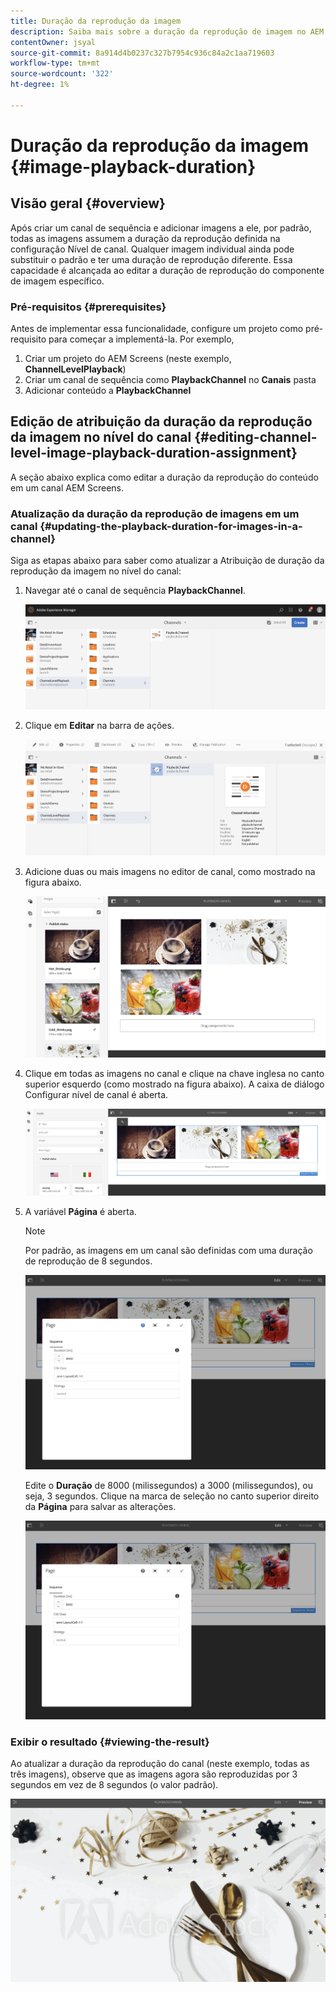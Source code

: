 ```yaml
---
title: Duração da reprodução da imagem
description: Saiba mais sobre a duração da reprodução de imagem no AEM Screens.
contentOwner: jsyal
source-git-commit: 8a914d4b0237c327b7954c936c84a2c1aa719603
workflow-type: tm+mt
source-wordcount: '322'
ht-degree: 1%

---
```



# Duração da reprodução da imagem {#image-playback-duration}

## Visão geral {#overview}

Após criar um canal de sequência e adicionar imagens a ele, por padrão, todas as imagens assumem a duração da reprodução definida na configuração Nível de canal. Qualquer imagem individual ainda pode substituir o padrão e ter uma duração de reprodução diferente. Essa capacidade é alcançada ao editar a duração de reprodução do componente de imagem específico.

### Pré-requisitos {#prerequisites}

Antes de implementar essa funcionalidade, configure um projeto como pré-requisito para começar a implementá-la. Por exemplo,

1. Criar um projeto do AEM Screens (neste exemplo, **ChannelLevelPlayback**)
1. Criar um canal de sequência como **PlaybackChannel** no **Canais** pasta
1. Adicionar conteúdo a **PlaybackChannel**

## Edição de atribuição da duração da reprodução da imagem no nível do canal {#editing-channel-level-image-playback-duration-assignment}

A seção abaixo explica como editar a duração da reprodução do conteúdo em um canal AEM Screens.

### Atualização da duração da reprodução de imagens em um canal {#updating-the-playback-duration-for-images-in-a-channel}

Siga as etapas abaixo para saber como atualizar a Atribuição de duração da reprodução da imagem no nível do canal:

1. Navegar até o canal de sequência **PlaybackChannel**.

   ![screen_shot_2019-06-24at62818pm](assets/screen_shot_2019-06-24at62818pm.png)

1. Clique em **Editar** na barra de ações.

   ![screen_shot_2019-06-24at70141pm](assets/screen_shot_2019-06-24at70141pm.png)

1. Adicione duas ou mais imagens no editor de canal, como mostrado na figura abaixo.

   ![screen_shot_2019-06-24at90534pm](assets/screen_shot_2019-06-24at90534pm.png)

1. Clique em todas as imagens no canal e clique na chave inglesa no canto superior esquerdo (como mostrado na figura abaixo). A caixa de diálogo Configurar nível de canal é aberta.

   ![screen_shot_2019-06-25at95945am](assets/screen_shot_2019-06-25at95945am.png)

1. A variável **Página** é aberta.

   >[!NOTE]
   >
   >Por padrão, as imagens em um canal são definidas com uma duração de reprodução de 8 segundos.

   ![screen_shot_2019-06-25at100343am](assets/screen_shot_2019-06-25at100343am.png)

   Edite o **Duração** de 8000 (milissegundos) a 3000 (milissegundos), ou seja, 3 segundos. Clique na marca de seleção no canto superior direito da **Página** para salvar as alterações.

   ![screen_shot_2019-06-25at101527am](assets/screen_shot_2019-06-25at101527am.png)

### Exibir o resultado {#viewing-the-result}

Ao atualizar a duração da reprodução do canal (neste exemplo, todas as três imagens), observe que as imagens agora são reproduzidas por 3 segundos em vez de 8 segundos (o valor padrão).

![channel_preview](assets/channel_preview.gif)

